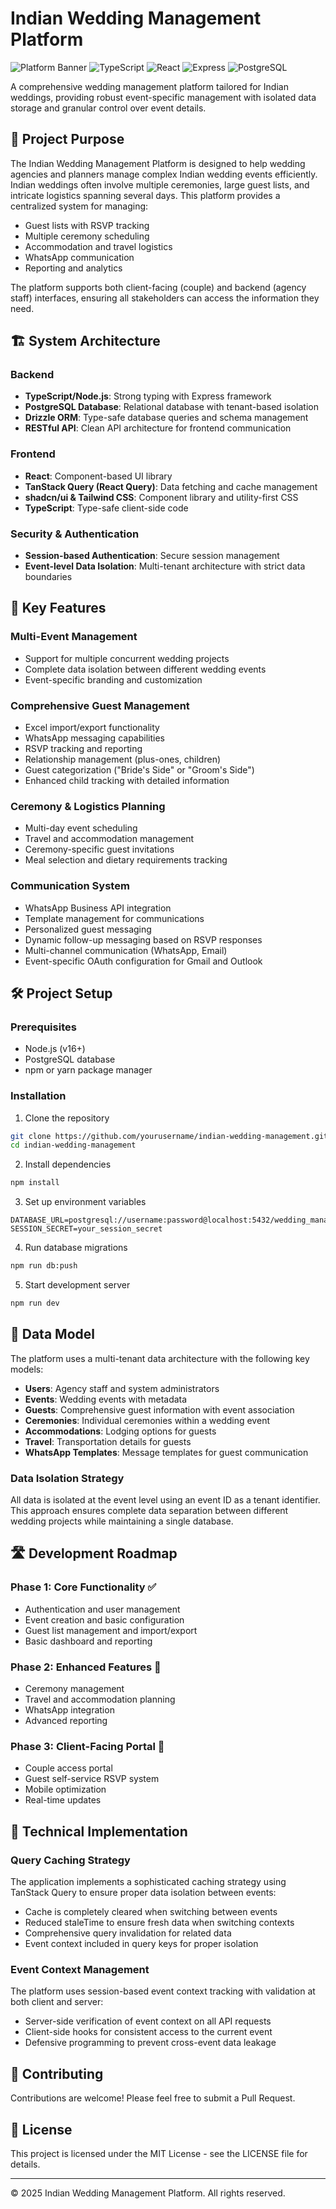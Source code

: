 # Indian Wedding Management Platform

![Platform Banner](https://img.shields.io/badge/Wedding%20Management-Platform-purple)
![TypeScript](https://img.shields.io/badge/TypeScript-5.0-blue)
![React](https://img.shields.io/badge/React-18.2-blue)
![Express](https://img.shields.io/badge/Express-4.18-green)
![PostgreSQL](https://img.shields.io/badge/PostgreSQL-15-blue)

A comprehensive wedding management platform tailored for Indian weddings, providing robust event-specific management with isolated data storage and granular control over event details.

## 🎯 Project Purpose

The Indian Wedding Management Platform is designed to help wedding agencies and planners manage complex Indian wedding events efficiently. Indian weddings often involve multiple ceremonies, large guest lists, and intricate logistics spanning several days. This platform provides a centralized system for managing:

- Guest lists with RSVP tracking
- Multiple ceremony scheduling
- Accommodation and travel logistics
- WhatsApp communication
- Reporting and analytics

The platform supports both client-facing (couple) and backend (agency staff) interfaces, ensuring all stakeholders can access the information they need.

## 🏗️ System Architecture

### Backend
- **TypeScript/Node.js**: Strong typing with Express framework
- **PostgreSQL Database**: Relational database with tenant-based isolation
- **Drizzle ORM**: Type-safe database queries and schema management
- **RESTful API**: Clean API architecture for frontend communication

### Frontend
- **React**: Component-based UI library
- **TanStack Query (React Query)**: Data fetching and cache management
- **shadcn/ui & Tailwind CSS**: Component library and utility-first CSS
- **TypeScript**: Type-safe client-side code

### Security & Authentication
- **Session-based Authentication**: Secure session management
- **Event-level Data Isolation**: Multi-tenant architecture with strict data boundaries

## 🚀 Key Features

### Multi-Event Management
- Support for multiple concurrent wedding projects
- Complete data isolation between different wedding events
- Event-specific branding and customization

### Comprehensive Guest Management
- Excel import/export functionality
- WhatsApp messaging capabilities
- RSVP tracking and reporting
- Relationship management (plus-ones, children)
- Guest categorization ("Bride's Side" or "Groom's Side")
- Enhanced child tracking with detailed information

### Ceremony & Logistics Planning
- Multi-day event scheduling
- Travel and accommodation management
- Ceremony-specific guest invitations
- Meal selection and dietary requirements tracking

### Communication System
- WhatsApp Business API integration
- Template management for communications
- Personalized guest messaging
- Dynamic follow-up messaging based on RSVP responses
- Multi-channel communication (WhatsApp, Email)
- Event-specific OAuth configuration for Gmail and Outlook

## 🛠️ Project Setup

### Prerequisites
- Node.js (v16+)
- PostgreSQL database
- npm or yarn package manager

### Installation
1. Clone the repository
```bash
git clone https://github.com/yourusername/indian-wedding-management.git
cd indian-wedding-management
```

2. Install dependencies
```bash
npm install
```

3. Set up environment variables
```
DATABASE_URL=postgresql://username:password@localhost:5432/wedding_management
SESSION_SECRET=your_session_secret
```

4. Run database migrations
```bash
npm run db:push
```

5. Start development server
```bash
npm run dev
```

## 💾 Data Model

The platform uses a multi-tenant data architecture with the following key models:

- **Users**: Agency staff and system administrators
- **Events**: Wedding events with metadata
- **Guests**: Comprehensive guest information with event association
- **Ceremonies**: Individual ceremonies within a wedding event
- **Accommodations**: Lodging options for guests
- **Travel**: Transportation details for guests
- **WhatsApp Templates**: Message templates for guest communication

### Data Isolation Strategy

All data is isolated at the event level using an event ID as a tenant identifier. This approach ensures complete data separation between different wedding projects while maintaining a single database.

## 🛣️ Development Roadmap

### Phase 1: Core Functionality ✅
- Authentication and user management
- Event creation and basic configuration
- Guest list management and import/export
- Basic dashboard and reporting

### Phase 2: Enhanced Features 🔄
- Ceremony management
- Travel and accommodation planning
- WhatsApp integration
- Advanced reporting

### Phase 3: Client-Facing Portal 📅
- Couple access portal
- Guest self-service RSVP system
- Mobile optimization
- Real-time updates

## 🔧 Technical Implementation

### Query Caching Strategy
The application implements a sophisticated caching strategy using TanStack Query to ensure proper data isolation between events:

- Cache is completely cleared when switching between events
- Reduced staleTime to ensure fresh data when switching contexts
- Comprehensive query invalidation for related data
- Event context included in query keys for proper isolation

### Event Context Management
The platform uses session-based event context tracking with validation at both client and server:

- Server-side verification of event context on all API requests
- Client-side hooks for consistent access to the current event
- Defensive programming to prevent cross-event data leakage

## 🤝 Contributing

Contributions are welcome! Please feel free to submit a Pull Request.

## 📝 License

This project is licensed under the MIT License - see the LICENSE file for details.

---

© 2025 Indian Wedding Management Platform. All rights reserved.
